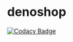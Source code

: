 # denoshop

[![Codacy Badge](https://api.codacy.com/project/badge/Grade/9c4e433a2b00491aaa9cd18f856377ee)](https://app.codacy.com/manual/XinYang-YXY/denoshop?utm_source=github.com&utm_medium=referral&utm_content=XinYang-YXY/denoshop&utm_campaign=Badge_Grade_Dashboard)